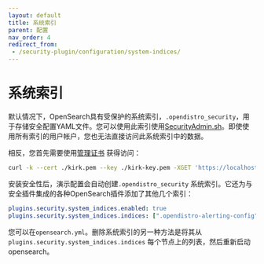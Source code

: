 ```yaml
---
layout: default
title: 系统索引
parent: 配置
nav_order: 4
redirect_from:
 - /security-plugin/configuration/system-indices/
---
```


# 系统索引

默认情况下，OpenSearch具有受保护的系统索引，`.opendistro_security`，用于存储安全配置YAML文件。您可以使用此索引使用[SecurityAdmin.sh]({{site.url}}{{site.baseurl}}/security/configuration/security-admin/)。即使使用所有索引的用户帐户，您也无法直接访问此系统索引中的数据。

相反，您首先需要使用[管理证书]({{site.url}}{{site.baseurl}}/security/configuration/tls/#configuring-admin-certificates) 获得访问：

```bash
curl -k --cert ./kirk.pem --key ./kirk-key.pem -XGET 'https://localhost:9200/.opendistro_security/_search'
```

安装安全性后，演示配置会自动创建`.opendistro_security` 系统索引。它还为与安全插件集成的各种OpenSearch插件添加了其他几个索引：

```yml
plugins.security.system_indices.enabled: true
plugins.security.system_indices.indices: [".opendistro-alerting-config", ".opendistro-alerting-alert*", ".opendistro-anomaly-results*", ".opendistro-anomaly-detector*", ".opendistro-anomaly-checkpoints", ".opendistro-anomaly-detection-state", ".opendistro-reports-*", ".opendistro-notifications-*", ".opendistro-notebooks", ".opendistro-asynchronous-search-response*"]
```

您可以在`opensearch.yml`。删除系统索引的另一种方法是将其从`plugins.security.system_indices.indices` 每个节点上的列表，然后重新启动opensearch。


